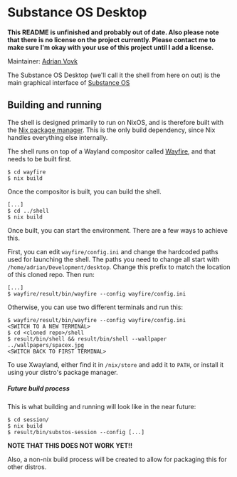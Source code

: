 # Substance OS Desktop

**This README is unfinished and probably out of date. Also please note that there is no license on the project currently. Please contact me to make sure I'm okay with your use of this project until I add a license.**

Maintainer: [Adrian Vovk](https://github.com/AdrianVovk)

The Substance OS Desktop (we'll call it the shell from here on out) is the main graphical interface of [Substance OS](http://substanceproject.net)

## Building and running

The shell is designed primarily to run on NixOS, and is therefore built with the [Nix package manager](https://nixos.org/nix). This is the only build dependency, since Nix handles everything else internally.

The shell runs on top of a Wayland compositor called [Wayfire](https://github.com/ammen99/wayfire), and that needs to be built first.

```
$ cd wayfire
$ nix build
```

Once the compositor is built, you can build the shell.

```
[...]
$ cd ../shell
$ nix build
```
Once built, you can start the environment. There are a few ways to achieve this.

First, you can edit `wayfire/config.ini` and change the hardcoded paths used for launching the shell. The paths you need to change all start with `/home/adrian/Development/desktop`. Change this prefix to match the location of this cloned repo. Then run:
```
[...]
$ wayfire/result/bin/wayfire --config wayfire/config.ini
```

Otherwise, you can use two different terminals and run this:
```
$ wayfire/result/bin/wayfire --config wayfire/config.ini
<SWITCH TO A NEW TERMINAL>
$ cd <cloned repo>/shell
$ result/bin/shell && result/bin/shell --wallpaper ../wallpapers/spacex.jpg
<SWITCH BACK TO FIRST TERMINAL>
```

To use Xwayland, either find it in `/nix/store` and add it to `PATH`, or install it using your distro's package manager.

##### Future build process
This is what building and running will look like in the near future:
```
$ cd session/
$ nix build
$ result/bin/substos-session --config [...]
```
**NOTE THAT THIS DOES NOT WORK YET!!**

Also, a non-nix build process will be created to allow for packaging this for other distros.